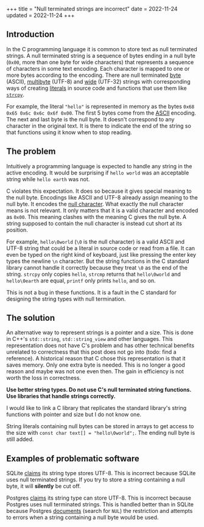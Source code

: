 +++
title = "Null terminated strings are incorrect"
date = 2022-11-24
updated = 2022-11-24
+++

## Introduction

In the C programming language it is common to store text as null terminated strings. A null terminated string is a sequence of bytes ending in a null byte (`0x00`, more than one byte for wide characters) that represents a sequence of characters in some text encoding. Each character is mapped to one or more bytes according to the encoding. There are null terminated [byte](https://en.cppreference.com/w/c/string/byte) (ASCII), [multibyte](https://en.cppreference.com/w/c/string/multibyte) (UTF-8) and [wide](https://en.cppreference.com/w/c/string/wide) (UTF-32) strings with corresponding ways of creating [literals](https://en.cppreference.com/w/c/language/string_literal) in source code and functions that use them like [`strcpy`](https://en.cppreference.com/w/c/string/byte/strcpy).

For example, the literal `"hello"` is represented in memory as the bytes `0x68 0x65 0x6c 0x6c 0x6f 0x00`. The first 5 bytes come from the [ASCII](https://en.cppreference.com/w/c/language/ascii) encoding. The next and last byte is the null byte. It doesn't correspond to any character in the original text. It is there to indicate the end of the string so that functions using it know when to stop reading.

## The problem

Intuitively a programming language is expected to handle any string in the active encoding. It would be surprising if `hello world` was an acceptable string while `hello earth` was not.

C violates this expectation. It does so because it gives special meaning to the null byte. Encodings like ASCII and UTF-8 already assign meaning to the null byte. It encodes the [null character](https://en.wikipedia.org/wiki/Null_character). What exactly the null character means is not relevant. It only matters that it is a valid character and encoded as `0x00`. This meaning clashes with the meaning C gives the null byte. A string supposed to contain the null character is instead cut short at its position.

For example, `hello\0world` (`\0` is the null character) is a valid ASCII and UTF-8 string that could be a literal in source code or read from a file. It can even be typed on the right kind of keyboard, just like pressing the enter key types the newline `\n` character. But the string functions in the C standard library cannot handle it correctly because they treat `\0` as the end of the string. `strcpy` only copies `hello`, `strcmp` returns that `hello\0world` and `hello\0earth` are equal, `printf` only prints `hello`, and so on.

This is not a bug in these functions. It is a fault in the C standard for designing the string types with null termination.

## The solution

An alternative way to represent strings is a pointer and a size. This is done in C++'s `std::string`, `std::string_view` and other languages. This representation does not have C's problem and has other technical benefits unrelated to correctness that this post does not go into (todo: find a reference). A historical reason that C chose this representation is that it saves memory. Only one extra byte is needed. This is no longer a good reason and maybe was not one even then. The gain in efficiency is not worth the loss in correctness.

**Use better string types. Do not use C's null terminated string functions. Use libraries that handle strings correctly.**

I would like to link a C library that replicates the standard library's string functions with pointer and size but I do not know one.

String literals containing null bytes can be stored in arrays to get access to the size with `const char text[] = "hello\0world";`. The ending null byte is still added.

## Examples of problematic software

SQLite [claims](https://www.sqlite.org/datatype3.html) its string type stores UTF-8. This is incorrect because SQLite uses null terminated strings. If you try to store a string containing a null byte, it will **silently** be cut off.

Postgres [claims](https://www.postgresql.org/docs/15/multibyte.html) its string type can store UTF-8. This is incorrect because Postgres uses null terminated strings. This is handled better than in SQLite because Postgres [documents](https://www.postgresql.org/docs/15/datatype-character.html) (search for `NUL`) the restriction and attempts to errors when a string containing a null byte would be used.
